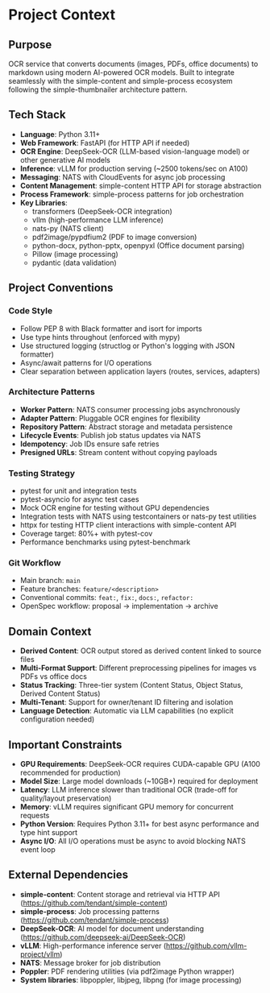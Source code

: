 # Project Context

## Purpose
OCR service that converts documents (images, PDFs, office documents) to markdown using modern AI-powered OCR models. Built to integrate seamlessly with the simple-content and simple-process ecosystem following the simple-thumbnailer architecture pattern.

## Tech Stack
- **Language**: Python 3.11+
- **Web Framework**: FastAPI (for HTTP API if needed)
- **OCR Engine**: DeepSeek-OCR (LLM-based vision-language model) or other generative AI models
- **Inference**: vLLM for production serving (~2500 tokens/sec on A100)
- **Messaging**: NATS with CloudEvents for async job processing
- **Content Management**: simple-content HTTP API for storage abstraction
- **Process Framework**: simple-process patterns for job orchestration
- **Key Libraries**:
  - transformers (DeepSeek-OCR integration)
  - vllm (high-performance LLM inference)
  - nats-py (NATS client)
  - pdf2image/pypdfium2 (PDF to image conversion)
  - python-docx, python-pptx, openpyxl (Office document parsing)
  - Pillow (image processing)
  - pydantic (data validation)

## Project Conventions

### Code Style
- Follow PEP 8 with Black formatter and isort for imports
- Use type hints throughout (enforced with mypy)
- Use structured logging (structlog or Python's logging with JSON formatter)
- Async/await patterns for I/O operations
- Clear separation between application layers (routes, services, adapters)

### Architecture Patterns
- **Worker Pattern**: NATS consumer processing jobs asynchronously
- **Adapter Pattern**: Pluggable OCR engines for flexibility
- **Repository Pattern**: Abstract storage and metadata persistence
- **Lifecycle Events**: Publish job status updates via NATS
- **Idempotency**: Job IDs ensure safe retries
- **Presigned URLs**: Stream content without copying payloads

### Testing Strategy
- pytest for unit and integration tests
- pytest-asyncio for async test cases
- Mock OCR engine for testing without GPU dependencies
- Integration tests with NATS using testcontainers or nats-py test utilities
- httpx for testing HTTP client interactions with simple-content API
- Coverage target: 80%+ with pytest-cov
- Performance benchmarks using pytest-benchmark

### Git Workflow
- Main branch: `main`
- Feature branches: `feature/<description>`
- Conventional commits: `feat:`, `fix:`, `docs:`, `refactor:`
- OpenSpec workflow: proposal → implementation → archive

## Domain Context
- **Derived Content**: OCR output stored as derived content linked to source files
- **Multi-Format Support**: Different preprocessing pipelines for images vs PDFs vs office docs
- **Status Tracking**: Three-tier system (Content Status, Object Status, Derived Content Status)
- **Multi-Tenant**: Support for owner/tenant ID filtering and isolation
- **Language Detection**: Automatic via LLM capabilities (no explicit configuration needed)

## Important Constraints
- **GPU Requirements**: DeepSeek-OCR requires CUDA-capable GPU (A100 recommended for production)
- **Model Size**: Large model downloads (~10GB+) required for deployment
- **Latency**: LLM inference slower than traditional OCR (trade-off for quality/layout preservation)
- **Memory**: vLLM requires significant GPU memory for concurrent requests
- **Python Version**: Requires Python 3.11+ for best async performance and type hint support
- **Async I/O**: All I/O operations must be async to avoid blocking NATS event loop

## External Dependencies
- **simple-content**: Content storage and retrieval via HTTP API (https://github.com/tendant/simple-content)
- **simple-process**: Job processing patterns (https://github.com/tendant/simple-process)
- **DeepSeek-OCR**: AI model for document understanding (https://github.com/deepseek-ai/DeepSeek-OCR)
- **vLLM**: High-performance inference server (https://github.com/vllm-project/vllm)
- **NATS**: Message broker for job distribution
- **Poppler**: PDF rendering utilities (via pdf2image Python wrapper)
- **System libraries**: libpoppler, libjpeg, libpng (for image processing)
